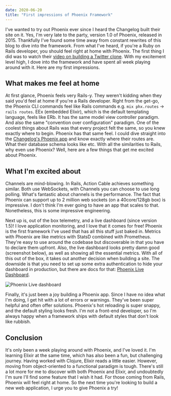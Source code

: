 ```yaml
---
date: 2020-06-20
title: "First impressions of Phoenix Framework"
---
```

I've wanted to try out Phoenix ever since I heard the Changelog built their site on it. Yes, I'm very late to the party, version 1.0 of Phoenix, released in 2015. Thankfully I've found some time away from constant rewrites of this blog to dive into the framework. From what I've heard, if you're a Ruby on Rails developer, you should feel right at home with Phoenix. The first thing I did was to watch their [video on building a Twitter clone](https://www.youtube.com/watch?v=MZvmYaFkNJI&feature=youtu.be). With my excitement level high, I dove into the framework and have spent all week playing around with it. Here are my first impressions.

## What makes me feel at home

At first glance, Phoenix feels very Rails-y. They weren't kidding when they said you'd feel at home if you're a Rails developer. Right from the get-go, the Phoenix CLI commands feel like Rails commands e.g. `mix phx.routes` → `rails routes`. EEx (embedded Elixir), which is the default templating language, feels like ERb. It has the same model view controller paradigm. And also the same "convention over configuration" paradigm. One of the coolest things about Rails was that every project felt the same, so you knew exactly where to begin. Phoenix has that same feel. I could dive straight into the [Changelog's Phoenix app](https://github.com/thechangelog/changelog.com) and know exactly where their routes are. What their database schema looks like etc. With all the similarities to Rails, why even use Phoenix? Well, here are a few things that get me excited about Phoenix.

## What I'm excited about

Channels are mind-blowing. In Rails, Action Cable achieves something similar. Both use WebSockets, with Channels you can choose to use long polling. What's fantastic about channels is the performance. The fact that Phoenix can support up to 2 million web sockets (on a 40core/128gb box) is impressive. I don't think I'm ever going to have an app that scales to that. Nonetheless, this is some impressive engineering.

Next up is, out of the box telemetry, and a live dashboard (since version 1.5)! I love application monitoring, and I love that it comes for free! Phoenix is the first framework I've used that has all this stuff just baked in. Metrics with Phoenix are like metrics with StatsD combined with Prometheus. They're easy to use around the codebase but discoverable in that you have to declare them upfront. Also, the live dashboard looks pretty damn good (screenshot below), as well as showing all the essential metrics. With all of this out of the box, it takes out another decision when building a site. The downside is that you need to set up some extra authentication to hide your dashboard in production, but there are docs for that: [Phoenix Live Dashboard](https://hexdocs.pm/phoenix_live_dashboard/Phoenix.LiveDashboard.html#module-extra-add-dashboard-access-on-all-environments-including-production).

![Phoenix Live dashboard](https://res.cloudinary.com/jonathan-yeong/image/upload/v1596067038/personal-blog/live-dashboard_hiikn0.png)

Finally, it's just been a joy building a Phoenix app. Since I have no idea what I'm doing, I get hit with a lot of errors or warnings. They've been super helpful and often offer solutions. Phoenix's hot reloading is super snappy, and the default styling looks fresh. I'm not a front-end developer, so I'm always happy when a framework ships with default styles that don't look like rubbish.

## Conclusion

It's only been a week playing around with Phoenix, and I've loved it. I'm learning Elixir at the same time, which has also been a fun, but challenging journey. Having worked with Clojure, Elixir reads a little easier. However, moving from object-oriented to a functional paradigm is tough. There's still a lot more for me to discover with both Phoenix and Elixir, and undoubtedly I'm sure I'll find some feature that I wish it had. For those coming from Rails, Phoenix will feel right at home. So the next time you're looking to build a new web application, I urge you to give Phoenix a try!